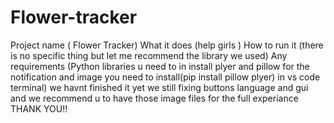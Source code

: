 # Flower-tracker
Project name ( Flower Tracker)
What it does (help girls )
How to run it (there is no specific thing but let me recommend the library we used)
Any requirements (Python libraries u need to in install plyer and pillow for the notification and image you need to install(pip install pillow plyer) in vs code terminal)
we havnt finished it yet we still fixing buttons language and gui and we recommend u to have those image files for the full experiance THANK YOU!!
